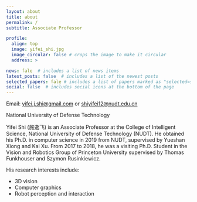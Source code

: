 ```yaml
---
layout: about
title: about
permalink: /
subtitle: Associate Professor

profile:
  align: top
  image: yifei_shi.jpg
  image_circular: false # crops the image to make it circular
  address: >

news: fale  # includes a list of news items
latest_posts: false  # includes a list of the newest posts
selected_papers: fale # includes a list of papers marked as "selected={true}"
social: false  # includes social icons at the bottom of the page
---
```


Email: yifei.j.shi@gmail.com or shiyifei12@nudt.edu.cn

National University of Defense Technology

Yifei Shi (施逸飞) is an Associate Professor at the College of Intelligent Science, National University of Defense Technology (NUDT). He obtained his Ph.D. in computer science in 2019 from NUDT, supervised by Yueshan Xiong and Kai Xu. From 2017 to 2018, he was a visiting Ph.D. Student in the Vision and Robotics Group of Princeton University supervised by Thomas Funkhouser and Szymon Rusinkiewicz. 

His research interests include:
- 3D vision
- Computer graphics
- Robot perception and interaction